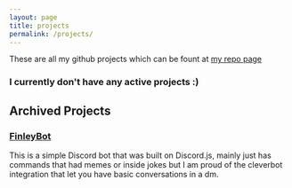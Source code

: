 ```yaml
---
layout: page
title: projects
permalink: /projects/
---
```

These are all my github projects which can be fount at [my repo page](https://github.com/BorealBlizzard?tab=repositories)

### I currently don't have any active projects :)

## Archived Projects

### [FinleyBot](https://github.com/BorealBlizzard/FinleyBot)

This is a simple Discord bot that was built on Discord.js, mainly just has commands that had memes or inside jokes but I am proud of the cleverbot integration that let you have basic conversations in a dm.

